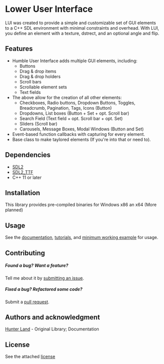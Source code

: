 
# Lower User Interface
LUI was created to provide a simple and customizable set of GUI elements
to a C++ SDL environment with minimal constraints and overhead. With LUI,
you define an element with a texture, dstrect, and an optional angle and
flip.
<!--Humble User Interface is a GUI library built on SDL2 v2.0.12.-->

## Features
- Humble User Interface adds multiple GUI elements, including:
  - Buttons
  - Drag & drop items
  - Drag & drop holders
  - Scroll bars
  - Scrollable element sets
  - Text fields
- The above allow for the creation of all other elements:
  - Checkboxes, Radio buttons, Dropdown Buttons, Toggles, Breadcrumb, Pagination, Tags, Icons (Button)
  - Dropdowns, List boxes (Button + Set + opt. Scroll bar)
  - Search Field (Text field + opt. Scroll bar + opt. Set)
  - Sliders (Scroll bar)
  - Carousels, Message Boxes, Modal Windows (Button and Set)
- Event-based function callbacks with capturing for every element.
- Base class to make taylored elements (If you're into that or need to).

## Dependencies

- [SDL2](https://www.libsdl.org/download-2.0.php)
- [SDL2_TTF](https://www.libsdl.org/projects/SDL_ttf/)
- C++ 11 or later

## Installation

This library provides pre-compiled binaries for Windows x86 an x64 (More planned)

## Usage

See the [documentation](https://hui-doc.herokuapp.com), [tutorials](), and [minimum working example]() for usage.

## Contributing

##### Found a bug? Want a feature?
Tell me about it by [submitting an issue](https://github.com/hunter-land/humble-user-interface/issues).

##### Fixed a bug? Refactored some code?
Submit a [pull request](https://github.com/hunter-land/humble-user-interface/pulls).

## Authors and acknowledgment

[Hunter Land](https://github.com/hunter-land) - Original Library; Documentation

## License

See the attached [license](license.txt)